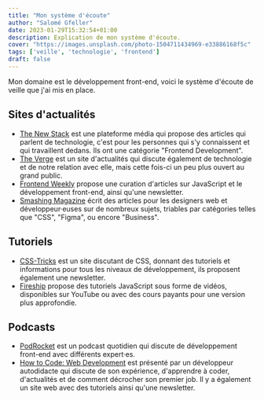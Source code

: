 ```yaml
---
title: "Mon système d'écoute"
author: "Salomé Gfeller"
date: 2023-01-29T15:32:54+01:00
description: Explication de mon système d'écoute.
cover: "https://images.unsplash.com/photo-1504711434969-e33886168f5c"
tags: ['veille', 'technologie', 'frontend']
draft: false
---
```


Mon domaine est le développement front-end, voici le système d'écoute de veille que j'ai mis en place.

## Sites d'actualités

- [The New Stack](https://thenewstack.io/category/frontend-dev/) est une plateforme média qui propose des articles qui parlent de technologie, c'est pour les personnes qui s'y connaissent et qui travaillent dedans. Ils ont une catégorie "Frontend Development".
- [The Verge](https://www.theverge.com/) est un site d'actualités qui discute également de technologie et de notre relation avec elle, mais cette fois-ci un peu plus ouvert au grand public.
- [Frontend Weekly](https://medium.com/front-end-weekly) propose une curation d'articles sur JavaScript et le développement front-end, ainsi qu'une newsletter.
- [Smashing Magazine](https://www.smashingmagazine.com/) écrit des articles pour les designers web et développeur·euses sur de nombreux sujets, triables par catégories telles que "CSS", "Figma", ou encore "Business".

## Tutoriels

- [CSS-Tricks](https://css-tricks.com/) est un site discutant de CSS, donnant des tutoriels et informations pour tous les niveaux de développement, ils proposent également une newsletter.
- [Fireship](https://fireship.io/) propose des tutoriels JavaScript sous forme de vidéos, disponibles sur YouTube ou avec des cours payants pour une version plus approfondie.

## Podcasts

- [PodRocket](https://open.spotify.com/show/6oFuKu89C9X1wQ7bT0QEM2?si=77da0c9f0f534ae0) est un podcast quotidien qui discute de développement front-end avec différents expert·es.
- [How to Code: Web Development](https://open.spotify.com/show/5hCsKs0jrh3Nja2sUFnyDK?si=fc31f1457ca84b01) est présenté par un développeur autodidacte qui discute de son expérience, d'apprendre à coder, d'actualités et de comment décrocher son premier job. Il y a également un site web avec des tutoriels ainsi qu'une newsletter.
